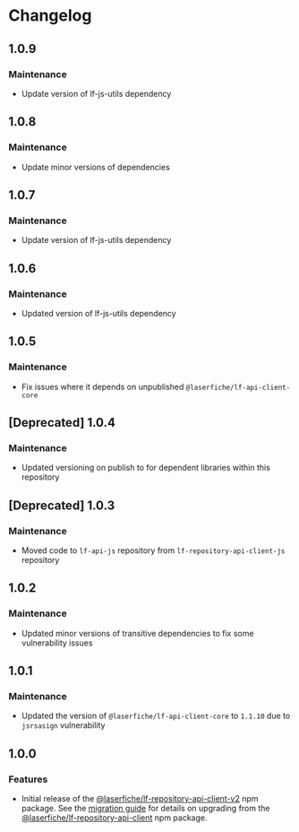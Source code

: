# Changelog

## 1.0.9

### Maintenance

- Update version of lf-js-utils dependency

## 1.0.8

### Maintenance

- Update minor versions of dependencies

## 1.0.7

### Maintenance

- Update version of lf-js-utils dependency

## 1.0.6

### Maintenance

- Updated version of lf-js-utils dependency

## 1.0.5

### Maintenance

- Fix issues where it depends on unpublished `@laserfiche/lf-api-client-core`

## [Deprecated] 1.0.4

### Maintenance

- Updated versioning on publish to for dependent libraries within this repository

## [Deprecated] 1.0.3

### Maintenance

- Moved code to `lf-api-js` repository from `lf-repository-api-client-js` repository

## 1.0.2

### Maintenance

- Updated minor versions of transitive dependencies to fix some vulnerability issues

## 1.0.1

### Maintenance

- Updated the version of `@laserfiche/lf-api-client-core` to `1.1.10` due to `jsrsasign` vulnerability

## 1.0.0

### Features

- Initial release of the [@laserfiche/lf-repository-api-client-v2](https://www.npmjs.com/package/@laserfiche/lf-repository-api-client-v2) npm package. See the [migration guide](https://github.com/Laserfiche/lf-repository-api-client-js/blob/HEAD/MIGRATION_GUIDE.md) for details on upgrading from the [@laserfiche/lf-repository-api-client](https://www.npmjs.com/package/@laserfiche/lf-repository-api-client) npm package.
